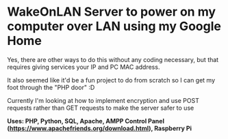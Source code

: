 # WakeOnLAN Server to power on my computer over LAN using my Google Home

Yes, there are other ways to do this without any coding necessary, but that requires giving services your IP and PC MAC address.

It also seemed like it'd be a fun project to do from scratch so I can get my foot through the "PHP door" :D

Currently I'm looking at how to implement encryption and use POST requests rather than GET requests to make the server safer to use

**Uses: PHP, Python, SQL, Apache, AMPP Control Panel (https://www.apachefriends.org/download.html), Raspberry Pi**

